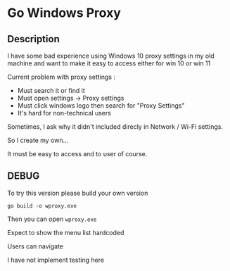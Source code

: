 # Go Windows Proxy

## Description

I have some bad experience using Windows 10 proxy settings in my old machine and want to make it easy to access either for win 10 or win 11

Current problem with proxy settings :

- Must search it or find it
- Must open settings -> Proxy settings
- Must click windows logo then search for "Proxy Settings"
- It's hard for non-technical users

Sometimes, I ask why it didn't included direcly in Network / Wi-Fi settings.

So I create my own...

It must be easy to access and to user of course.

## DEBUG

To try this version please build your own version

`go build -o wproxy.exe`

Then you can open `wproxy.exe`

Expect to show the menu list hardcoded

Users can navigate

I have not implement testing here
